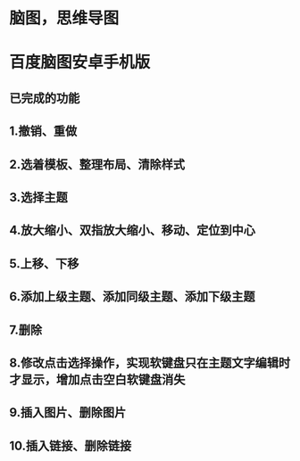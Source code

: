 # 脑图，思维导图
# 百度脑图安卓手机版
## 已完成的功能
## 1.撤销、重做
## 2.选着模板、整理布局、清除样式
## 3.选择主题
## 4.放大缩小、双指放大缩小、移动、定位到中心
## 5.上移、下移
## 6.添加上级主题、添加同级主题、添加下级主题
## 7.删除
## 8.修改点击选择操作，实现软键盘只在主题文字编辑时才显示，增加点击空白软键盘消失
## 9.插入图片、删除图片
## 10.插入链接、删除链接
